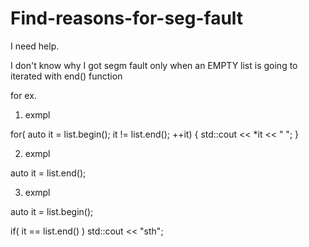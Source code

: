 # Find-reasons-for-seg-fault

I need help.

I don't know why I got segm fault only when an EMPTY list
is going to iterated with end() function

for ex.

1. exmpl

for( auto it = list.begin(); it != list.end(); ++it) {
     std::cout << *it << " ";
}

2. exmpl

auto it = list.end();

3. exmpl

auto it = list.begin();

if( it == list.end() )
    std::cout << "sth";
